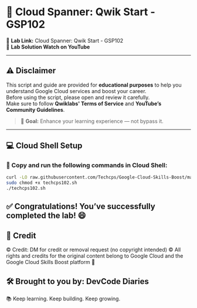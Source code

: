 # 📘 Cloud Spanner: Qwik Start - GSP102

🚀 **Lab Link:** Cloud Spanner: Qwik Start - GSP102  
🎥 **Lab Solution Watch on YouTube**

---

## ⚠️ Disclaimer
This script and guide are provided for **educational purposes** to help you understand Google Cloud services and boost your career.  
Before using the script, please open and review it carefully.  
Make sure to follow **Qwiklabs' Terms of Service** and **YouTube’s Community Guidelines**.

> 🎯 **Goal:** Enhance your learning experience — not bypass it.

---

## 💻 Cloud Shell Setup

### 🚨 Copy and run the following commands in Cloud Shell:

```bash
curl -LO raw.githubusercontent.com/Techcps/Google-Cloud-Skills-Boost/master/Cloud%20Spanner%3A%20Qwik%20Start/techcps102.sh
sudo chmod +x techcps102.sh
./techcps102.sh

```
## ✅ Congratulations! You’ve successfully completed the lab! 😄

## 📝 Credit
© Credit: DM for credit or removal request (no copyright intended)
© All rights and credits for the original content belong to Google Cloud and the Google Cloud Skills Boost platform 🙏

## 🛠️ Brought to you by: DevCode Diaries  
📚 Keep learning. Keep building. Keep growing.

